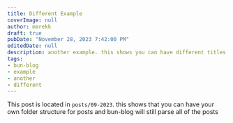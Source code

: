 ```yaml
---
title: Different Example
coverImage: null
author: marekk
draft: true
pubDate: "November 28, 2023 7:42:00 PM"
editedDate: null
description: another example. this shows you can have different titles and slugs
tags:
- bun-blog
- example
- another
- different
---
```


This post is located in `posts/09-2023`. this shows that you can have your own folder structure for posts and bun-blog will still parse all of the posts

